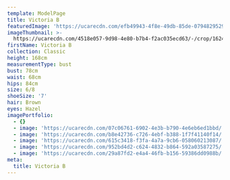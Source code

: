 ```yaml
---
template: ModelPage
title: Victoria B
featuredImage: 'https://ucarecdn.com/efb49943-4f8e-49db-85de-079482952927/'
imageThumbnail: >-
  https://ucarecdn.com/4518e057-9d98-4e80-b7b4-f2ac035ecd63/-/crop/1624x1540/9,0/-/preview/
firstName: Victoria B
collection: Classic
height: 168cm
measurementType: bust
bust: 78cm
waist: 68cm
hips: 84cm
size: 6/8
shoeSize: '7'
hair: Brown
eyes: Hazel
imagePortfolio:
  - {}
  - image: 'https://ucarecdn.com/07c06761-6902-4e3b-b790-4e6eb6ed1bbd/'
  - image: 'https://ucarecdn.com/b8e42736-c726-4ebf-b388-1f7f41140f14/'
  - image: 'https://ucarecdn.com/615c3418-f3fa-4a7a-9cb6-058060213087/'
  - image: 'https://ucarecdn.com/952bd4d2-c624-4832-b864-592a03587275/'
  - image: 'https://ucarecdn.com/29a87fd2-e4a4-46fb-b156-59386dd0988b/'
meta:
  title: Victoria B
---
```



